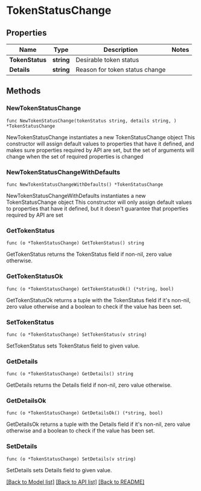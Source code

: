 # TokenStatusChange

## Properties

Name | Type | Description | Notes
------------ | ------------- | ------------- | -------------
**TokenStatus** | **string** | Desirable token status | 
**Details** | **string** | Reason for token status change | 

## Methods

### NewTokenStatusChange

`func NewTokenStatusChange(tokenStatus string, details string, ) *TokenStatusChange`

NewTokenStatusChange instantiates a new TokenStatusChange object
This constructor will assign default values to properties that have it defined,
and makes sure properties required by API are set, but the set of arguments
will change when the set of required properties is changed

### NewTokenStatusChangeWithDefaults

`func NewTokenStatusChangeWithDefaults() *TokenStatusChange`

NewTokenStatusChangeWithDefaults instantiates a new TokenStatusChange object
This constructor will only assign default values to properties that have it defined,
but it doesn't guarantee that properties required by API are set

### GetTokenStatus

`func (o *TokenStatusChange) GetTokenStatus() string`

GetTokenStatus returns the TokenStatus field if non-nil, zero value otherwise.

### GetTokenStatusOk

`func (o *TokenStatusChange) GetTokenStatusOk() (*string, bool)`

GetTokenStatusOk returns a tuple with the TokenStatus field if it's non-nil, zero value otherwise
and a boolean to check if the value has been set.

### SetTokenStatus

`func (o *TokenStatusChange) SetTokenStatus(v string)`

SetTokenStatus sets TokenStatus field to given value.


### GetDetails

`func (o *TokenStatusChange) GetDetails() string`

GetDetails returns the Details field if non-nil, zero value otherwise.

### GetDetailsOk

`func (o *TokenStatusChange) GetDetailsOk() (*string, bool)`

GetDetailsOk returns a tuple with the Details field if it's non-nil, zero value otherwise
and a boolean to check if the value has been set.

### SetDetails

`func (o *TokenStatusChange) SetDetails(v string)`

SetDetails sets Details field to given value.



[[Back to Model list]](../README.md#documentation-for-models) [[Back to API list]](../README.md#documentation-for-api-endpoints) [[Back to README]](../README.md)


